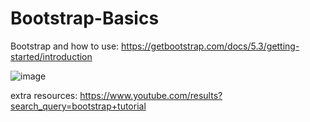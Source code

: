 # Bootstrap-Basics

Bootstrap and how to use: https://getbootstrap.com/docs/5.3/getting-started/introduction

![image](https://github.com/user-attachments/assets/ed266604-3ab2-4925-8b85-27c70202b066)

extra resources: https://www.youtube.com/results?search_query=bootstrap+tutorial
